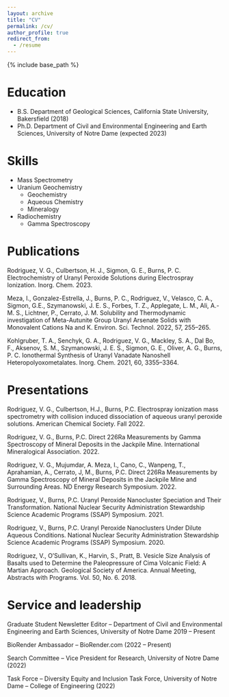 ```yaml
---
layout: archive
title: "CV"
permalink: /cv/
author_profile: true
redirect_from:
  - /resume
---
```


{% include base_path %}

Education
======
* B.S. Department of Geological Sciences, California State University, Bakersfield (2018)
* Ph.D. Department of Civil and Environmental Engineering and Earth Sciences, University of Notre Dame (expected 2023)
  
Skills
======
* Mass Spectrometry
* Uranium Geochemistry
  * Geochemistry
  * Aqueous Chemistry
  * Mineralogy
* Radiochemistry
  * Gamma Spectroscopy

Publications
======
Rodriguez, V. G., Culbertson, H. J., Sigmon, G. E., Burns, P. C. Electrochemistry of Uranyl Peroxide Solutions during Electrospray Ionization. Inorg. Chem. 2023.

Meza, I., Gonzalez-Estrella, J., Burns, P. C., Rodriguez, V., Velasco, C. A., Sigmon, G.E., Szymanowski, J. E. S., Forbes, T. Z., Applegate, L. M., Ali, A.-M. S., Lichtner, P., Cerrato, J. M. Solubility and Thermodynamic investigation of Meta-Autunite Group Uranyl Arsenate Solids with Monovalent Cations Na and K. Environ. Sci. Technol. 2022, 57, 255–265.

Kohlgruber, T. A., Senchyk, G. A., Rodriguez, V. G., Mackley, S. A., Dal Bo, F., Aksenov, S. M., Szymanowski, J. E. S.,     Sigmon, G. E., Oliver, A. G., Burns, P. C. Ionothermal Synthesis of Uranyl Vanadate Nanoshell Heteropolyoxometalates. Inorg. Chem. 2021, 60, 3355–3364.
  
Presentations
======
Rodriguez, V. G., Culbertson, H.J., Burns, P.C. Electrospray ionization mass spectrometry with collision
induced dissociation of aqueous uranyl peroxide solutions. American Chemical Society. Fall 2022.

Rodriguez, V. G., Burns, P.C. Direct 226Ra Measurements by Gamma Spectroscopy of Mineral Deposits in the Jackpile Mine. International Mineralogical Association. 2022.

Rodriguez, V. G., Mujumdar, A. Meza, I., Cano, C., Wanpeng, T., Aprahamian, A., Cerrato, J, M., Burns, P.C. Direct 226Ra Measurements by Gamma Spectroscopy of Mineral Deposits in the Jackpile Mine and Surrounding Areas. ND Energy Research Symposium. 2022.

Rodriguez, V., Burns, P.C. Uranyl Peroxide Nanocluster Speciation and Their Transformation. National Nuclear Security Administration Stewardship Science Academic Programs (SSAP) Symposium. 2021.

Rodriguez, V., Burns, P.C. Uranyl Peroxide Nanoclusters Under Dilute Aqueous Conditions. National Nuclear Security Administration Stewardship Science Academic Programs (SSAP) Symposium. 2020.

Rodriguez, V., O’Sullivan, K., Harvin, S., Pratt, B. Vesicle Size Analysis of Basalts used to Determine the Paleopressure of Cima Volcanic Field: A Martian Approach. Geological Society of America. Annual Meeting, Abstracts with Programs. Vol. 50, No. 6. 2018.
  
Service and leadership
======
Graduate Student Newsletter Editor – Department of Civil and Environmental Engineering and Earth Sciences, University of Notre Dame 2019 – Present

BioRender Ambassador – BioRender.com (2022 – Present)

Search Committee – Vice President for Research, University of Notre Dame (2022)

Task Force – Diversity Equity and Inclusion Task Force, University of Notre Dame – College of Engineering (2022)
